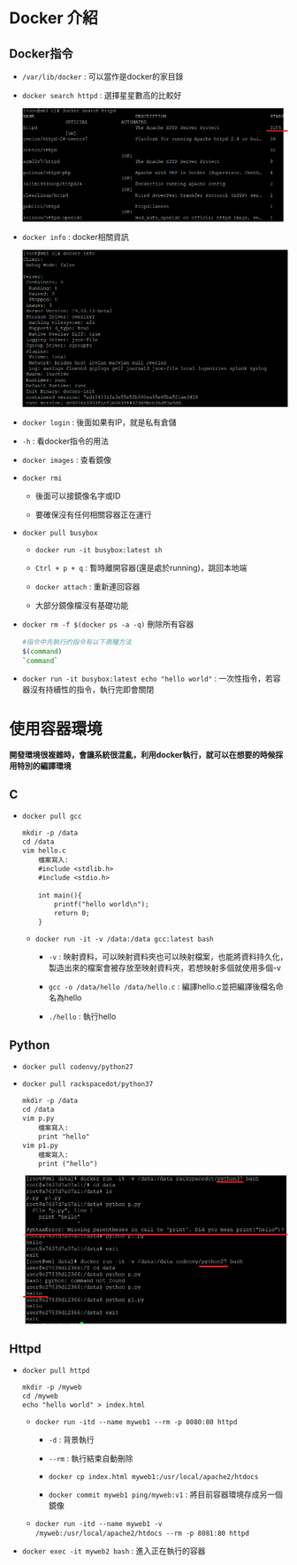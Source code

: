 # Docker 介紹
## Docker指令
- `/var/lib/docker` : 可以當作是docker的家目錄

- `docker search httpd` : 選擇星星數高的比較好

    ![](img/20200929/1.png)

- `docker info` : docker相關資訊

    ![](img/20200929/2.png)

- `docker login` : 後面如果有IP，就是私有倉儲

- `-h` : 看docker指令的用法

- `docker images` : 查看鏡像

- `docker rmi` 

    - 後面可以接鏡像名字或ID 

    - 要確保沒有任何相關容器正在運行

- `docker pull busybox`

    - `docker run -it busybox:latest sh` 

    - `Ctrl + p + q` : 暫時離開容器(還是處於running)，跳回本地端

    - `docker attach` : 重新連回容器

    - 大部分鏡像檔沒有基礎功能

- `docker rm -f $(docker ps -a -q)` 刪除所有容器

    ```sh
    #指令中先執行的指令有以下兩種方法
    $(command) 
    `command` 
    ```

- `docker run -it busybox:latest echo "hello world"` : 一次性指令，若容器沒有持續性的指令，執行完即會關閉

# 使用容器環境 

**開發環境很複雜時，會讓系統很混亂，利用docker執行，就可以在想要的時候採用特別的編譯環境**

## C

- `docker pull gcc` 

    ```
    mkdir -p /data
    cd /data
    vim hello.c
        檔案寫入:
        #include <stdlib.h>
        #include <stdio.h>

        int main(){
            printf("hello world\n");
            return 0;
        }
    ```

    - `docker run -it -v /data:/data gcc:latest bash` 

        - `-v` : 映射資料，可以映射資料夾也可以映射檔案，也能將資料持久化，製造出來的檔案會被存放至映射資料夾，若想映射多個就使用多個-v
        
        - `gcc -o /data/hello /data/hello.c` : 編譯hello.c並把編譯後檔名命名為hello

        - `./hello` : 執行hello
        
## Python

- `docker pull codenvy/python27`

- `docker pull rackspacedot/python37`

    ```
    mkdir -p /data
    cd /data
    vim p.py
        檔案寫入:
        print "hello"
    vim p1.py 
        檔案寫入:
        print ("hello")
    ```

    ![](img/20200929/3.png)
## Httpd
- `docker pull httpd`

     ```
    mkdir -p /myweb
    cd /myweb
    echo "hello world" > index.html
    ```

    - `docker run -itd --name myweb1 --rm -p 8080:80 httpd`

        - `-d` : 背景執行

        - `--rm` : 執行結束自動刪除

        - `docker cp index.html myweb1:/usr/local/apache2/htdocs`

        - `docker commit myweb1 ping/myweb:v1` : 將目前容器環境存成另一個鏡像
        
    - `docker run -itd --name myweb1 -v /myweb:/usr/local/apache2/htdocs --rm -p 8081:80 httpd`

- `docker exec -it myweb2 bash` : 進入正在執行的容器
